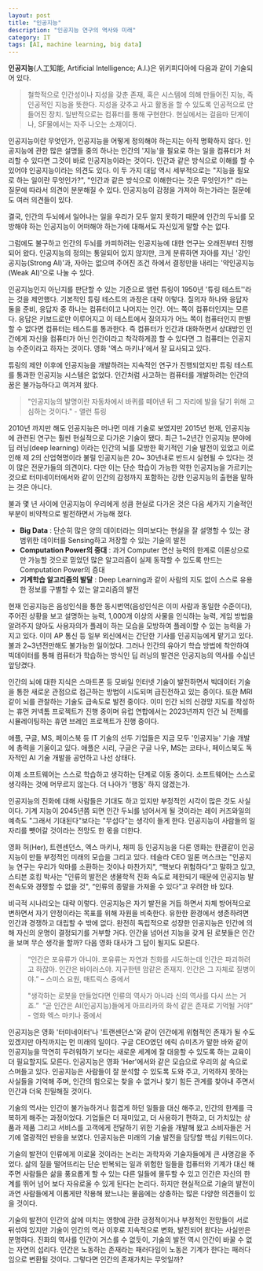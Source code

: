 ```yaml
---
layout: post
title: "인공지능"
description: "인공지능 연구의 역사와 미래"
category: IT
tags: [AI, machine learning, big data]
---
```

**인공지능**(人工知能, Artificial Intelligence; A.I.)은 위키피디아에 다음과 같이 기술되어 있다.

>철학적으로 인간성이나 지성을 갖춘 존재, 혹은 시스템에 의해 만들어진 지능, 즉 인공적인 지능을 뜻한다. 지성을 갖추고 사고 활동을 할 수 있도록 인공적으로 만들어진 장치. 일반적으로는 컴퓨터를 통해 구현한다. 현실에서는 걸음마 단계이나, SF물에서는 자주 나오는 소재이다.

인공지능이란 무엇인가, 인공지능을 어떻게 정의해야 하는지는 아직 명확하지 않다. 인공지능에 관한 많은 설명들 중의 하나는 인간의 '지능'을 필요로 하는 일을 컴퓨터가 처리할 수 있다면 그것이 바로 인공지능이라는 것이다. 인간과 같은 방식으로 이해를 할 수 있어야 인공지능이라는 의견도 있다. 이 두 가지 대답 역시 세부적으로는 "지능을 필요로 하는 일이란 무엇인가?", "인간과 같은 방식으로 이해한다는 것은 무엇인가?" 라는 질문에 따라서 의견이 분분해질 수 있다. 인공지능이 감정을 가져야 하는가라는 질문에도 여러 의견들이 있다.

결국, 인간의 두뇌에서 일어나는 일을 우리가 모두 알지 못하기 때문에 인간의 두뇌를 모방해야 하는 인공지능이 어떠해야 하는가에 대해서도 자신있게 말할 수는 없다.

그럼에도 불구하고 인간의 두뇌를 카피하려는 인공지능에 대한 연구는 오래전부터 진행되어 왔다. 인공지능의 정의는 통일되어 있지 않지만, 크게 분류하면 자아를 지닌 '강인공지능(Strong AI)'과, 자아는 없으며 주어진 조건 하에서 결정만을 내리는 '약인공지능(Weak AI)'으로 나눌 수 있다.

인공지능인지 아닌지를 판단할 수 있는 기준으로 앨런 튜링이 1950년 '튜링 테스트''라는 것을 제안했다. 기본적인 튜링 테스트의 과정은 대략 이렇다. 질의자 하나와 응답자 둘을 준비, 응답자 중 하나는 컴퓨터이고 나머지는 인간. 어느 쪽이 컴퓨터인지는 모른다. 응답은 키보드로만 이루어지고 이 테스트에서 질의자가 어느 쪽이 컴퓨터인지 판별할 수 없다면 컴퓨터는 테스트를 통과한다. 즉 컴퓨터가 인간과 대화하면서 상대방인 인간에게 자신을 컴퓨터가 아닌 인간이라고 착각하게끔 할 수 있다면 그 컴퓨터는 인공지능 수준이라고 하자는 것이다. 영화 '엑스 마키나'에서 잘 묘사되고 있다.

튜링의 제안 이후에 인공지능을 개발하려는 지속적인 연구가 진행되었지만 튜링 테스트를 통과한 인공지능 시스템은 없었다. 인간처럼 사고하는 컴퓨터를 개발하려는 인간의 꿈은 불가능하다고 여겨져 왔다.

>"인공지능의 발명이란 자동차에서 바퀴를 떼어낸 뒤 그 자리에 발을 달기 위해 고심하는 것이다." - 앨런 튜링

2010년 까지만 해도 인공지능은 머나먼 미래 기술로 보였지만 2015년 현재, 인공지능에 관련된 연구는 훨씬 현실적으로 다가온 기술이 됐다. 최근 1~2년간 인공지능 분야에 딥 러닝(deep learning) 이라는 인간의 뇌를 모방한 확기적인 기술 발전이 있었고 이로 인해 제 2의 산업혁명이라 불릴 인공지능은 20~ 30년내로 반드시 실현될 수 있다는 것이 많은 전문가들의 의견이다. 다만 이는 단순 학습이 가능한 약한 인공지능을 가르키는 것으로 터미네이터에서와 같이 인간의 감정까지 포함하는 강한 인공지능의 출현을 말하는 것은 아니다.

불과 몇 년 사이에 인공지능이 우리에게 성큼 현실로 다가온 것은 다음 세가지 기술적인 부분이 비약적으로 발전하면서 가능해 졌다.

* __Big Data__ : 단순히 많은 양의 데이터라는 의미보다는 현실을 잘 설명할 수 있는 광범위한 데이터를 Sensing하고 저장할 수 있는 기술의 발전
* __Computation Power의 증대__ : 과거 Computer 연산 능력의 한계로 이론상으로만 가능할 것으로 믿었던 많은 알고리즘이 실제 동작할 수 있도록 만드는 Computation Power의 증대
* __기계학습 알고리즘의 발달__ : Deep Learning과 같이 사람의 지도 없이 스스로 유용한 정보를 구별할 수 있는 알고리즘의 발전

현재 인공지능은 음성인식을 통한 동시번역(음성인식은 이미 사람과 동일한 수준이다), 주어진 상황을 보고 설명하는 능력, 1,000개 이상의 사물을 인식하는 능력, 게임 방법을 알려주지 않아도 사용자의가 플레이 하는 모습을 모방하여 플레이할 수 있는 능력을 가지고 있다. 이미 AP 통신 등 일부 외신에서는 간단한 기사를 인공지능에게 맡기고 있다. 불과 2~3년전만해도 불가능한 일이었다. 그러나 인간의 유아기 학습 방법에 착안하여 빅데이터를 통해 컴퓨터가 학습하는 방식인 딥 러닝의 발견은 인공지능의 역사를 수십년 앞당겼다.

인간의 뇌에 대한 지식은 스마트폰 등 모바일 인터넷 기술이 발전하면서 빅데이터 기술을 통한 새로운 관점으로 접근하는 방법이 시도되며 급진전하고 있는 중이다. 또한 MRI 같이 뇌를 관찰하는 기술도 급속도로 발전 중이다. 이미 인간 뇌의 신경망 지도를 작성하는 휴먼 커넥톰 프로젝트가 진행 중이며 유럽 연합에서는 2023년까지 인간 뇌 전체를 시뮬레이팅하는 휴먼 브레인 프로젝트가 진행 중이다.

애플, 구글, MS, 페이스북 등 IT 기술의 선두 기업들은 지금 모두 '인공지능' 기술 개발에 총력을 기울이고 있다. 애플은 시리, 구글은 구글 나우, MS는 코타나, 페이스북도 독자적인 AI 기술 개발을 공언하고 나선 상태다.

이제 소프트웨어는 스스로 학습하고 생각하는 단계로 이동 중이다. 소프트웨어는 스스로 생각하는 것에 머무르지 않는다. 더 나아가 '행동' 하지 않겠는가.

인공지능의 진화에 대해 사람들은 기대도 하고 있지만 부정적인 시각이 많은 것도 사실이다. 기계 지능이 2045년쯤 되면 인간 두뇌를 넘어서게 될 것이라는 레이 커즈와일의 예측도 "그래서 기대된다"보다는 "무섭다"는 생각이 들게 한다. 인공지능이 사람들의 일자리를 뺏어갈 것이라는 전망도 한 몫을 더한다.

영화 허(Her), 트렌센던스, 엑스 마키나, 채피 등 인공지능을 다룬 영화는 한결같이 인공지능이 만들 부정적인 미래의 모습을 그리고 있다. 테슬라 CEO 일론 머스크는 "인공지능 연구는 우리가 악마를 소환하는 것이나 마찬가지", “핵보다 위험하다”고 말하고 있고, 스티븐 호킹 박사는 "인류의 발전은 생물학적 진화 속도로 제한되기 때문에 인공지능 발전속도와 경쟁할 수 없을 것", “인류의 종말을 가져올 수 있다”고 우려한 바 있다.

비극적 시나리오는 대략 이렇다. 인공지능은 자기 발전을 거듭 하면서 자체 방어적으로 변하면서 자기 안정이라는 목표를 위해 자원을 비축한다. 유한한 환경에서 생존하려면 인간과 경쟁하고 대립할 수 밖에 없다. 완전히 독립적으로 성장한 인공지능은 인간에 의해 자신의 운명이 결정되기를 거부할 거다. 인간을 넘어선 지능을 갖게 된 로봇들은 인간을 보며 무슨 생각을 할까? 다음 영화 대사가 그 답이 될지도 모른다.

>“인간은 포유류가 아니야. 포유류는 자연과 친화를 시도하는데 인간은 파괴하려고 하잖아. 인간은 바이러스야. 지구한텐 암같은 존재지. 인간은 그 자체로 질병이야.” – 스미스 요원, 매트릭스 중에서
>
>"생각하는 로봇을 만들었다면 인류의 역사가 아니라 신의 역사를 다시 쓰는 거죠.”
 “곧 인간은 AI(인공지능)들에게 아프리카의 화석 같은 존재로 기억될 거야” - 영화 엑스 마키나 중에서

인공지능은 영화 '터미네이터'나 '트랜센던스'와 같이 인간에게 위협적인 존재가 될 수도 있겠지만 아직까지는 먼 미래의 일이다. 구글 CEO였던 에릭 슈미츠가 말한 바와 같이 인공지능을 막연히 두려워하기 보다는 새로운 세계에 잘 대응할 수 있도록 하는 교육이 더 필요할지도 모른다. 인공지능은 영화 'Her'에서와 같은 모습으로 우리의 삶 속으로 스며들고 있다. 인공지능은 사람들이 잘 분석할 수 있도록 도와 주고, 기억하지 못하는 사실들을 기억해 주며, 인간의 힘으로는 찾을 수 없거나 찾기 힘든 관계를 찾아내 주면서 인간과 더욱 친밀해질 것이다.

기술의 역사는 인간이 불가능하거나 힘겹게 하던 일들을 대신 해주고, 인간의 한계를 극복하게 해주는 과정이었다. 기업들은 더 재미있고, 더 사용하기 편하고, 더 가치있는 상품과 제품 그리고 서비스를 고객에게 전달하기 위한 기술을 개발해 왔고 소비자들은 거기에 열광적인 반응을 보였다. 인공지능은 미래의 기술 발전을 담당할 핵심 키워드이다.

기술의 발전이 인류에게 이로울 것이라는 논리는 과학자와 기술자들에게 큰 사명감을 주었다. 삶의 질을 떨어뜨리는 단순 반복되는 일과 위험한 일들을 컴퓨터와 기계가 대신 해주면 사람들은 삶을 풍요롭게 할 수 있는 다른 일들에 몰두할 수 있고 인간은 자신의 한계를 뛰어 넘어 보다 자유로울 수 있게 된다는 논리다. 하지만 현실적으로 기술의 발전이 과연 사람들에게 이롭게만 작용해 왔느냐는 물음에는 상충하는 많은 다양한 의견들이 있을 것이다.

기술의 발전이 인간의 삶에 미치는 영향에 관한 긍정적이거나 부정적인 전망들이 서로 뒤섞여 있지만 기술이 인간의 역사 이후로 지속적으로 변화, 발전되어 왔다는 사실만은 분명하다. 진화의 역사를 인간이 거스를 수 없듯이, 기술의 발전 역시 인간이 바꿀 수 없는 자연의 섭리다. 인간은 노동하는 존재라는 패러다임이 노동은 기계가 한다는 패러다임으로 변환될 것이다. 그렇다면 인간의 존재가치는 무엇일까?
